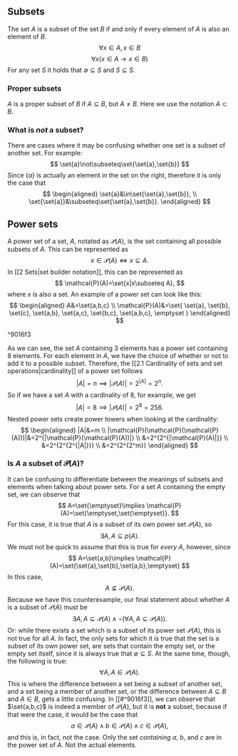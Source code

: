 ## Subsets
The set $A$ is a subset of the set $B$ if and only if every element of $A$ is also an element of $B$. 
$$
\forall x\in A, x\in B
$$
$$
\forall x(x\in A\rightarrow x\in B)
$$
For any set $S$ it holds that $\emptyset\subseteq S$ and $S\subseteq S$. 
### Proper subsets
$A$ is a proper subset of $B$ if $A\subseteq B$, but $A\neq B$. Here we use the notation $A\subset B$.
### What is *not* a subset?
There are cases where it may be confusing whether one set is a subset of another set. For example:
$$
\set{a}\not\subseteq\set{\set{a},\set{b}}
$$
Since $\{a\}$ is actually an element *in* the set on the right, therefore it is only the case that
$$
\begin{aligned}
\set{a}&\in\set{\set{a},\set{b}}, \\
\set{\set{a}}&\subseteq\set{\set{a},\set{b}}.
\end{aligned}
$$
## Power sets
A power set of a set, $A$, notated as $\mathcal{P}(A)$, is the set containing all possible subsets of $A$. This can be represented as
$$
x\in \mathcal{P}(A)\iff x\subseteq A.
$$
In [[2 Sets|set builder notation]], this can be represented as
$$
\mathcal{P}(A)=\set{x|x\subseteq A},
$$
where $x$ is also a set. An example of a power set can look like this:
$$
\begin{aligned}
A&=\set{a,b,c} \\
\mathcal{P}(A)&=\set{
	\set{a},
	\set{b},
	\set{c},
	\set{a,b},
	\set{a,c},
	\set{b,c},
	\set{a,b,c},
	\emptyset
}
\end{aligned}
$$

^9016f3

As we can see, the set $A$ containing 3 elements has a power set containing 8 elements. For each element in $A$, we have the choice of whether or not to add it to a possible subset. Therefore, the [[2.1 Cardinality of sets and set operations|cardinality]] of a power set follows
$$
|A|=n\implies|\mathcal{P}(A)|=2^{|A|}=2^n.
$$
So if we have a set $A$ with a cardinality of 8, for example, we get
$$
|A|=8\implies|\mathcal{P}(A)|=2^8=256.
$$
Nested power sets create power towers when looking at the cardinality:
$$
\begin{aligned}
|A|&=m \\
|\mathcal{P}(\mathcal{P}(\mathcal{P}(A)))|&=2^{|\mathcal{P}(\mathcal{P}(A))|} \\
&=2^{2^{|\mathcal{P}(A)|}} \\
&=2^{2^{2^{|A|}}} \\
&=2^{2^{2^m}}
\end{aligned}
$$
### Is $A$ a subset of $\mathcal{P}(A)$?
It can be confusing to differentiate between the meanings of subsets and elements when talking about power sets. For a set $A$ containing the empty set, we can observe that
$$
A=\set{\emptyset}\implies \mathcal{P}(A)=\set{\emptyset,\set{\emptyset}}.
$$
For this case, it is true that $A$ is a subset of its own power set $\mathcal{P}(A)$, so
$$
\exists A,A\subseteq p(A).
$$
We must not be quick to assume that this is true for *every* $A$, however, since
$$
A=\set{a,b}\implies \mathcal{P}(A)=\set{\set{a},\set{b},\set{a,b},\emptyset}
$$
In this case, 
$$
A\not\subseteq \mathcal{P}(A).
$$
Because we have this counterexample, our final statement about whether $A$ is a subset of $\mathcal{P}(A)$ must be
$$
\exists A,A\subseteq \mathcal{P}(A)\wedge\neg(\forall A,A\subseteq \mathcal{P}(A)).
$$
Or: while there exists a set  which is a subset of its power set $\mathcal{P}(A)$, this is not true for all $A$. In fact, the only sets for which it is true that the set is a subset of its own power set, are sets that contain the empty set, or the empty set itself, since it is always true that $\emptyset\subseteq S$. At the same time, though, the following is true:
$$
\forall A,A\in \mathcal{P}(A).
$$
This is where the difference between a set being a subset of another set, and a set being a member of another set, or the difference between $A\subseteq B$ and $A\in B$, gets a little confusing. In [[#^9016f3]], we can observe that $\set{a,b,c}$ is indeed a member of $\mathcal{P}(A)$, but it is **not** a subset, because if that were the case, it would be the case that
$$
a\in\mathcal{P}(A)\wedge b\in\mathcal{P}(A)\wedge c\in\mathcal{P}(A),
$$
and this is, in fact, not the case.  Only the set *containing* $a$, $b$, and $c$ are in the power set of $A$. Not the actual elements.
